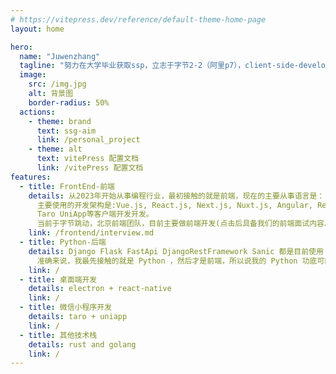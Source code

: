 ```yaml
---
# https://vitepress.dev/reference/default-theme-home-page
layout: home

hero:
  name: "Juwenzhang"
  tagline: "努力在大学毕业获取ssp，立志于字节2-2（阿里p7），client-side-developer、rust-developer、golang-developer"
  image:
    src: /img.jpg
    alt: 背景图
    border-radius: 50%
  actions:
    - theme: brand
      text: ssg-aim
      link: /personal_project
    - theme: alt
      text: vitePress 配置文档
      link: /vitePress 配置文档
features:
  - title: FrontEnd-前端
    details: 从2023年开始从事编程行业，最初接触的就是前端，现在的主要从事语言是： JavaScript, TypeScript,
      主要使用的开发架构是:Vue.js, React.js, Next.js, Nuxt.js, Angular, ReactNative Electron Solid Svelte
      Taro UniApp等客户端开发开发。
      当前于字节跳动，北京前端团队，目前主要做前端开发(点击后具备我们的前端面试内容总结哟！！加油各位)
    link: /frontend/interview.md
  - title: Python-后端
    details: Django Flask FastApi DjangoRestFramework Sanic 都是目前使用 python 的最先接触的开发架构，
      准确来说，我最先接触的就是 Python ，然后才是前端，所以说我的 Python 功底可能比前端功底还要好很多呐
    link: /
  - title: 桌面端开发
    details: electron + react-native
    link: /
  - title: 微信小程序开发
    details: taro + uniapp
    link: /
  - title: 其他技术栈
    details: rust and golang
    link: /
---
```

